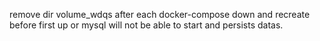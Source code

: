 remove dir volume_wdqs after each docker-compose down and recreate before first up or mysql will not be able to start and persists datas.
